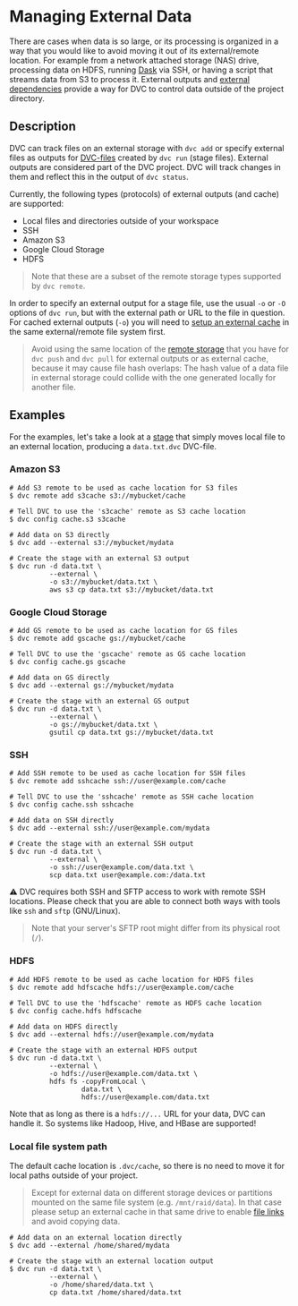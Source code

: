 # Managing External Data

There are cases when data is so large, or its processing is organized in a way
that you would like to avoid moving it out of its external/remote location. For
example from a network attached storage (NAS) drive, processing data on HDFS,
running [Dask](https://dask.org/) via SSH, or having a script that streams data
from S3 to process it. External outputs and
[external dependencies](/doc/user-guide/external-dependencies) provide a way for
DVC to control data outside of the <abbr>project</abbr> directory.

## Description

DVC can track files on an external storage with `dvc add` or specify external
files as <abbr>outputs</abbr> for
[DVC-files](/doc/user-guide/dvc-files-and-directories) created by `dvc run`
(stage files). External outputs are considered part of the DVC project. DVC will
track changes in them and reflect this in the output of `dvc status`.

Currently, the following types (protocols) of external outputs (and
<abbr>cache</abbr>) are supported:

- Local files and directories outside of your <abbr>workspace</abbr>
- SSH
- Amazon S3
- Google Cloud Storage
- HDFS

> Note that these are a subset of the remote storage types supported by
> `dvc remote`.

In order to specify an external output for a stage file, use the usual `-o` or
`-O` options of `dvc run`, but with the external path or URL to the file in
question. For <abbr>cached</abbr> external outputs (`-o`) you will need to
[setup an external cache](/doc/use-cases/shared-development-server#configure-the-external-shared-cache)
in the same external/remote file system first.

> Avoid using the same location of the
> [remote storage](/doc/command-reference/remote) that you have for `dvc push`
> and `dvc pull` for external outputs or as external cache, because it may cause
> file hash overlaps: The hash value of a data file in external storage could
> collide with the one generated locally for another file.

## Examples

For the examples, let's take a look at a [stage](/doc/command-reference/run)
that simply moves local file to an external location, producing a `data.txt.dvc`
DVC-file.

### Amazon S3

```dvc
# Add S3 remote to be used as cache location for S3 files
$ dvc remote add s3cache s3://mybucket/cache

# Tell DVC to use the 's3cache' remote as S3 cache location
$ dvc config cache.s3 s3cache

# Add data on S3 directly
$ dvc add --external s3://mybucket/mydata

# Create the stage with an external S3 output
$ dvc run -d data.txt \
          --external \
          -o s3://mybucket/data.txt \
          aws s3 cp data.txt s3://mybucket/data.txt
```

### Google Cloud Storage

```dvc
# Add GS remote to be used as cache location for GS files
$ dvc remote add gscache gs://mybucket/cache

# Tell DVC to use the 'gscache' remote as GS cache location
$ dvc config cache.gs gscache

# Add data on GS directly
$ dvc add --external gs://mybucket/mydata

# Create the stage with an external GS output
$ dvc run -d data.txt \
          --external \
          -o gs://mybucket/data.txt \
          gsutil cp data.txt gs://mybucket/data.txt
```

### SSH

```dvc
# Add SSH remote to be used as cache location for SSH files
$ dvc remote add sshcache ssh://user@example.com/cache

# Tell DVC to use the 'sshcache' remote as SSH cache location
$ dvc config cache.ssh sshcache

# Add data on SSH directly
$ dvc add --external ssh://user@example.com/mydata

# Create the stage with an external SSH output
$ dvc run -d data.txt \
          --external \
          -o ssh://user@example.com/data.txt \
          scp data.txt user@example.com:/data.txt
```

⚠️ DVC requires both SSH and SFTP access to work with remote SSH locations.
Please check that you are able to connect both ways with tools like `ssh` and
`sftp` (GNU/Linux).

> Note that your server's SFTP root might differ from its physical root (`/`).

### HDFS

```dvc
# Add HDFS remote to be used as cache location for HDFS files
$ dvc remote add hdfscache hdfs://user@example.com/cache

# Tell DVC to use the 'hdfscache' remote as HDFS cache location
$ dvc config cache.hdfs hdfscache

# Add data on HDFS directly
$ dvc add --external hdfs://user@example.com/mydata

# Create the stage with an external HDFS output
$ dvc run -d data.txt \
          --external \
          -o hdfs://user@example.com/data.txt \
          hdfs fs -copyFromLocal \
                  data.txt \
                  hdfs://user@example.com/data.txt
```

Note that as long as there is a `hdfs://...` URL for your data, DVC can handle
it. So systems like Hadoop, Hive, and HBase are supported!

### Local file system path

The default cache location is `.dvc/cache`, so there is no need to move it for
local paths outside of your project.

> Except for external data on different storage devices or partitions mounted on
> the same file system (e.g. `/mnt/raid/data`). In that case please setup an
> external cache in that same drive to enable
> [file links](/doc/user-guide/large-dataset-optimization#file-link-types-for-the-dvc-cache)
> and avoid copying data.

```dvc
# Add data on an external location directly
$ dvc add --external /home/shared/mydata

# Create the stage with an external location output
$ dvc run -d data.txt \
          --external \
          -o /home/shared/data.txt \
          cp data.txt /home/shared/data.txt
```
